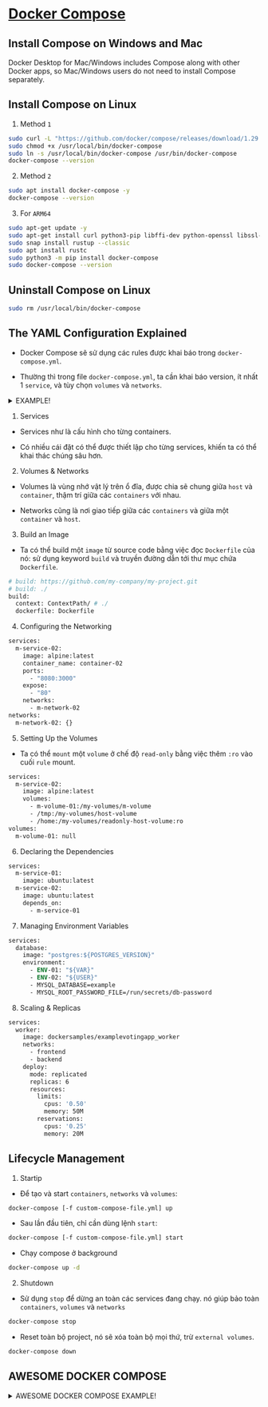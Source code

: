 
# [Docker Compose](https://github.com/docker/awesome-compose)

## Install Compose on Windows and Mac

Docker Desktop for Mac/Windows includes Compose along with other Docker apps, so Mac/Windows users do not need to install Compose separately.

## Install Compose on Linux

1. Method `1`

```bash
sudo curl -L "https://github.com/docker/compose/releases/download/1.29.2/docker-compose-$(uname -s)-$(uname -m)" -o /usr/local/bin/docker-compose
sudo chmod +x /usr/local/bin/docker-compose
sudo ln -s /usr/local/bin/docker-compose /usr/bin/docker-compose
docker-compose --version
```

2. Method `2`

```bash
sudo apt install docker-compose -y
docker-compose --version
```

3. For `ARM64`

```bash
sudo apt-get update -y
sudo apt-get install curl python3-pip libffi-dev python-openssl libssl-dev zlib1g-dev gcc g++ make -y
sudo snap install rustup --classic
sudo apt install rustc
sudo python3 -m pip install docker-compose
sudo docker-compose --version
```

## Uninstall Compose on Linux

```bash
sudo rm /usr/local/bin/docker-compose
```

## The YAML Configuration Explained

- Docker Compose sẽ sử dụng các rules được khai báo trong `docker-compose.yml`.

- Thường thì trong file `docker-compose.yml`, ta cần khai báo version, ít nhất 1 `service`, và tùy chọn `volumes` và `networks`.

<details>
  <summary>EXAMPLE!</summary>

```dockerfile
version: "3.7"

services:
  m-service-01:
    image: ubuntu:latest
    container_name: container-01
    healthcheck:
      test: ["CMD-SHELL", "curl --silent --fail localhost:9200/_cluster/health || exit 1"]
      interval: 10s
      retries: 10
      start_period: 10s
      timeout: 3s
    restart: "no"
    stdin_open: true
    ports:
      - "80:80"
    networks:
      - m-network-01

  m-service-02:
    image: alpine:latest
    container_name: container-02
    ports:
      - "8080:3000"
    volumes:
      - m-volume-01:/my-volumes/m-volume
      - /tmp:/my-volumes/host-volume
      - /home:/my-volumes/readonly-host-volume:ro
    networks:
      - m-network-02

  m-service-03:
    build:
      context: ContextPath/ # ./
      dockerfile: Dockerfile
    image: image-03
    container_name: container-03
    restart: unless-stopped
    depends_on:
      - m-service-04
    volumes:
      - m-volume-01:/my-volumes/database
    ports:
      - "8081:3000"
      - "81:80"
    deploy:
      resources:
        limits:
          memory: 1.5G

  m-service-04:
    build: https://github.com/my-company/my-project.git
    image: image-04
    container_name: container-04
    environment:
      ACCEPT_EULA: "Y"
      SA_PASSWORD: example_123
    restart: always
    depends_on:
      m-service-04:
        condition: service_healthy
    secrets:
      - db-password
    expose:
      - "80"
    networks:
      - m-network-02
      - m-network-01
    deploy:
      mode: replicated
      replicas: 6
      resources:
        limits:
          cpus: '0.50'
          memory: 50M
        reservations:
          cpus: '0.25'
          memory: 20M

  m-service-05:
    image: "postgres:${POSTGRES_VERSION}"
    container_name: flask-app
    restart: always
    ports:
      - '8000:8000'
    healthcheck:
      test: ["CMD-SHELL", "curl --silent --fail localhost:8000/flask-health-check || exit 1"]
      interval: 10s
      timeout: 10s
      retries: 3
    command: gunicorn -w 3 -t 60 -b 0.0.0.0:8000 app:app

  db:
    # We use a mariadb image which supports both amd64 & arm64 architecture
    image: mariadb:10.6.4-$(lsb_release -cs)"
    # If you really want to use MySQL, uncomment the following line
    # image: mysql:8.0.27
    command: '--default-authentication-plugin=mysql_native_password'
    restart: always
    healthcheck:
      test:
        [
          "CMD",
          "mysqladmin",
          "ping",
          "-h",
          "127.0.0.1",
          "--silent"
        ]
      interval: 3s
      retries: 5
      start_period: 30s
    secrets:
      - db-password
    volumes:
      - db-data:/var/lib/mysql
      - /var/run/docker.sock:/var/run/docker.sock
    environment:
      - ENV-01: "${VAR}"
      - ENV-02: "${USER}"
      - MYSQL_DATABASE=example
      - MYSQL_ROOT_PASSWORD_FILE=/run/secrets/db-password
    expose:
      - 3306
    proxy:
      build: proxy
      ports:
        - 81:80
      depends_on:
        - m-service-02
    labels:
      - "traefik.enable=true"
      - "traefik.http.routers.go.rule=Path(`/`)"
      - "traefik.http.services.go.loadbalancer.server.port=80"

volumes:
  m-volume-01: null
  m-volume-02: null
  db-data: null

networks:
  m-network-01: {}
  m-network-02: {}

secrets:
  db-password:
    file: db/password.txt
```
</details>

1. Services

- Services như là cấu hình cho từng containers.

- Có nhiều cái đặt có thể được thiết lập cho từng services, khiến ta có thể khai thác chúng sâu hơn.


2. Volumes & Networks

- Volumes là vùng nhớ vật lý trên ổ đĩa, được chia sẽ chung giữa `host` và `container`, thậm trí giữa các `containers` với nhau.

- Networks cũng là nơi giao tiếp giữa các `containers` và giữa một `container` và `host`.

3. Build an Image

- Ta có thể build một `image` từ source code bằng việc đọc `Dockerfile` của nó: sử dụng keyword `build` và truyền đường dẫn tới thư mục chứa `Dockerfile`.

```dockerfile
# build: https://github.com/my-company/my-project.git
# build: ./
build:
  context: ContextPath/ # ./
  dockerfile: Dockerfile
```

4. Configuring the Networking

```dockerfile
services:
  m-service-02:
    image: alpine:latest
    container_name: container-02
    ports:
      - "8080:3000"
    expose:
      - "80"
    networks:
      - m-network-02
networks:
  m-network-02: {}
```

5. Setting Up the Volumes

- Ta có thể `mount` một `volume` ở chế độ `read-only` bằng việc thêm `:ro` vào cuối `rule` mount.

```dockerfile
services:
  m-service-02:
    image: alpine:latest
    volumes:
      - m-volume-01:/my-volumes/m-volume
      - /tmp:/my-volumes/host-volume
      - /home:/my-volumes/readonly-host-volume:ro
volumes:
  m-volume-01: null
```

6. Declaring the Dependencies

```dockerfile
services:
  m-service-01:
    image: ubuntu:latest
  m-service-02:
    image: ubuntu:latest
    depends_on:
      - m-service-01
```

7. Managing Environment Variables

```dockerfile
services:
  database: 
    image: "postgres:${POSTGRES_VERSION}"
    environment:
      - ENV-01: "${VAR}"
      - ENV-02: "${USER}"
      - MYSQL_DATABASE=example
      - MYSQL_ROOT_PASSWORD_FILE=/run/secrets/db-password
```

8. Scaling & Replicas

```dockerfile
services:
  worker:
    image: dockersamples/examplevotingapp_worker
    networks:
      - frontend
      - backend
    deploy:
      mode: replicated
      replicas: 6
      resources:
        limits:
          cpus: '0.50'
          memory: 50M
        reservations:
          cpus: '0.25'
          memory: 20M
```

## Lifecycle Management

1. Startip

- Để tạo và start `containers`, `networks` và `volumes`:

```bash
docker-compose [-f custom-compose-file.yml] up
```

- Sau lần đầu tiên, chỉ cần dùng lệnh `start`:

```bash
docker-compose [-f custom-compose-file.yml] start
```

- Chạy compose ở background

```bash
docker-compose up -d
```

2. Shutdown

- Sử dụng `stop` để dừng an toàn các services đang chạy. nó giúp bảo toàn `containers`, `volumes` và `networks`

```bash
docker-compose stop
```

- Reset toàn bộ project, nó sẽ xóa toàn bộ mọi thứ, trừ `external volumes`.

```bash
docker-compose down
```

## AWESOME DOCKER COMPOSE
<details>
  <summary>AWESOME DOCKER COMPOSE EXAMPLE!</summary>

- `angular`

```dockerfile
services:
  web:
    build: angular
    ports:
      - 4200:4200
    volumes:
      - ./angular:/project
      - /project/node_modules
```

- `apache-php`

```dockerfile
services:
  web:
    build: app
    ports:
      - '80:80'
    volumes:
      - ./app:/var/www/html/
```

- `aspnet-mssql`

```dockerfile
services:
  web:
    build: app/aspnetapp
    ports:
      - 80:80
  db:
    environment:
      ACCEPT_EULA: "Y"
      SA_PASSWORD: example_123
    # mssql server image isn't available for arm64 architecture, so we use azure-sql instead
    image: mcr.microsoft.com/azure-sql-edge:1.0.4
    # If you really want to use MS SQL Server, uncomment the following line
    # image: mcr.microsoft.com/mssql/server
    restart: always
    healthcheck:
        test: ["CMD-SHELL", "/opt/mssql-tools/bin/sqlcmd -S localhost -U sa -P example_123 -Q 'SELECT 1' || exit 1"]
        interval: 10s
        retries: 10
        start_period: 10s
        timeout: 3s
 
```

- `django`

```dockerfile
services:
  web:
    build: app
    ports:
      - '8000:8000'
```

- `elasticsearch-logstash-kibana`

```dockerfile
services:
  elasticsearch:
    image: elasticsearch:7.14.2
    container_name: es
    environment:
      discovery.type: single-node
      ES_JAVA_OPTS: "-Xms512m -Xmx512m"
    ports:
      - "9200:9200"
      - "9300:9300"
    healthcheck:
      test: ["CMD-SHELL", "curl --silent --fail localhost:9200/_cluster/health || exit 1"]
      interval: 10s
      timeout: 10s
      retries: 3
    networks:
      - elastic
  logstash:
    image: logstash:7.14.2
    container_name: log
    environment:
      discovery.seed_hosts: logstash
      LS_JAVA_OPTS: "-Xms512m -Xmx512m"
    volumes:
      - ./logstash/pipeline/logstash-nginx.config:/usr/share/logstash/pipeline/logstash-nginx.config
      - ./logstash/nginx.log:/home/nginx.log
    ports:
      - "5000:5000/tcp"
      - "5000:5000/udp"
      - "5044:5044"
      - "9600:9600"
    depends_on:
      - elasticsearch
    networks:
      - elastic
    command: logstash -f /usr/share/logstash/pipeline/logstash-nginx.config
  kibana:
    image: kibana:7.14.2
    container_name: kib
    ports:
      - "5601:5601"
    depends_on:
      - elasticsearch
    networks:
      - elastic
networks:
  elastic:
    driver: bridge
```

- `fastapi`

```dockerfile
services:
  api:
    build: .
    container_name: fastapi-application
    environment:
      PORT: 8000
    ports:
      - '8000:8000'
    restart: "no"
```

- `flask`

```dockerfile
services:
  web:
    build: app
    ports:
      - '5000:5000'
```

- `gitea-postgres`

```dockerfile
services:
  gitea:
    image: gitea/gitea:latest
    environment:
      - DB_TYPE=postgres
      - DB_HOST=db:5432
      - DB_NAME=gitea
      - DB_USER=gitea
      - DB_PASSWD=gitea
    restart: always
    volumes:
      - git_data:/data
    ports:
      - 3000:3000
  db:
    image: postgres:alpine
    environment:
      - POSTGRES_USER=gitea
      - POSTGRES_PASSWORD=gitea
      - POSTGRES_DB=gitea
    restart: always
    volumes:
      - db_data:/var/lib/postgresql/data
    expose:
      - 5432
volumes:
  db_data:
  git_data:
```

- `minecraft`

```dockerfile
services:
 minecraft:
   image: itzg/minecraft-server
   ports:
     - "25565:25565"
   environment:
     EULA: "TRUE"
   deploy:
     resources:
       limits:
         memory: 1.5G
   volumes:
     - "~/minecraft_data:/data"
```

- `nextcloud-postgres`

```dockerfile
services:
  nc:
    image: nextcloud:apache
    environment:
      - POSTGRES_HOST=db
      - POSTGRES_PASSWORD=nextcloud
      - POSTGRES_DB=nextcloud
      - POSTGRES_USER=nextcloud
    ports:
      - 80:80
    restart: always
    volumes:
      - nc_data:/var/www/html
  db:
    image: postgres:alpine
    environment:
      - POSTGRES_PASSWORD=nextcloud
      - POSTGRES_DB=nextcloud
      - POSTGRES_USER=nextcloud
    restart: always
    volumes:
      - db_data:/var/lib/postgresql/data
    expose:
      - 5432
volumes:
  db_data:
  nc_data:
```

- `nextcloud-redis-mariadb`

```dockerfile
services:
  nc:
    image: nextcloud:apache
    restart: always
    ports:
      - 80:80
    volumes:
      - nc_data:/var/www/html
    networks:
      - redisnet
      - dbnet
    environment:
      - REDIS_HOST=redis
      - MYSQL_HOST=db
      - MYSQL_DATABASE=nextcloud
      - MYSQL_USER=nextcloud
      - MYSQL_PASSWORD=nextcloud
  redis:
    image: redis:alpine
    restart: always
    networks:
      - redisnet
    expose:
      - 6379
  db:
    image: mariadb:10.5
    command: --transaction-isolation=READ-COMMITTED --binlog-format=ROW
    restart: always
    volumes:
      - db_data:/var/lib/mysql
    networks:
      - dbnet
    environment:
      - MYSQL_DATABASE=nextcloud
      - MYSQL_USER=nextcloud
      - MYSQL_ROOT_PASSWORD=nextcloud
      - MYSQL_PASSWORD=nextcloud
    expose:
      - 3306
volumes:
  db_data:
  nc_data:
networks:
  dbnet:
  redisnet:
```

- `nginx-aspnet-mysql`

```dockerfile
services:
  backend:
    build: backend
    restart: always
    secrets:
      - db-password
    depends_on:
      - db
    environment:
      - ASPNETCORE_URLS=http://+:8000
    # depends_on:
    #   db:
    #     condition: service_healthy
  db:
    # We use a mariadb image which supports both amd64 & arm64 architecture
    image: mariadb:10.6.4-focal
    # If you really want to use MySQL, uncomment the following line
    # image: mysql:8.0.27
    command: '--default-authentication-plugin=mysql_native_password'
    restart: always
    healthcheck:
      test: ["CMD", "mysqladmin", "ping", "-h", "127.0.0.1", "--silent"]
      interval: 3s
      retries: 5
      start_period: 30s
    secrets:
      - db-password
    volumes:
      - db-data:/var/lib/mysql
    environment:
      - MYSQL_DATABASE=example
      - MYSQL_ROOT_PASSWORD_FILE=/run/secrets/db-password
  proxy:
    build: proxy
    ports:
      - 80:80
    depends_on:
      - backend
volumes:
  db-data:
secrets:
  db-password:
    file: db/password.txt```

- `nginx-flask-mongo`

```dockerfile
services:
  web:
    image: nginx
    volumes:
      - ./nginx/nginx.conf:/tmp/nginx.conf
    environment:
      - FLASK_SERVER_ADDR=backend:9091
    command: /bin/bash -c "envsubst < /tmp/nginx.conf > /etc/nginx/conf.d/default.conf && nginx -g 'daemon off;'"
    ports:
      - 80:80
    depends_on:
      - backend
  backend:
    build: flask
    environment:
      - FLASK_SERVER_PORT=9091
    volumes:
      - ./flask:/src
    depends_on:
      -  mongo
  mongo:
    image: mongo
```

- `nginx-flask-mysql`

```dockerfile
services:
  db:
    # We use a mariadb image which supports both amd64 & arm64 architecture
    image: mariadb:10.6.4-focal
    # If you really want to use MySQL, uncomment the following line
    # image: mysql:8.0.27
    command: '--default-authentication-plugin=mysql_native_password'
    restart: always
    healthcheck:
      test: ["CMD", "mysqladmin", "ping", "-h", "127.0.0.1", "--silent"]
      interval: 3s
      retries: 5
      start_period: 30s
    secrets:
      - db-password
    volumes:
      - db-data:/var/lib/mysql
    networks:
      - backnet
    environment:
      - MYSQL_DATABASE=example
      - MYSQL_ROOT_PASSWORD_FILE=/run/secrets/db-password
    expose:
      - 3306
      - 33060
  backend:
    build: backend
    restart: always
    secrets:
      - db-password
    ports:
      - 5000:5000
    networks:
      - backnet
      - frontnet
    depends_on:
      db:
        condition: service_healthy
  proxy:
    build: proxy
    restart: always
    ports:
      - 80:80
    depends_on:
      - backend
    networks:
      - frontnet
volumes:
  db-data:
secrets:
  db-password:
    file: db/password.txt
networks:
  backnet:
  frontnet:
```

- `nginx-golang`

```dockerfile
services:
  frontend:
    build: frontend
    ports:
      - 80:80
    depends_on:
      - backend
  backend:
    build: backend
```

- `nginx-golang-mysql`

```dockerfile
services:
  backend:
    build: backend
    secrets:
      - db-password
    depends_on:
      db:
        condition: service_healthy
  db:
    # We use a mariadb image which supports both amd64 & arm64 architecture
    image: mariadb:10.6.4-focal
    # If you really want to use MySQL, uncomment the following line
    # image: mysql:8.0.27
    command: '--default-authentication-plugin=mysql_native_password'
    restart: always
    healthcheck:
      test: ["CMD", "mysqladmin", "ping", "-h", "127.0.0.1", "--silent"]
      interval: 3s
      retries: 5
      start_period: 30s
    secrets:
      - db-password
    volumes:
      - db-data:/var/lib/mysql
    environment:
      - MYSQL_DATABASE=example
      - MYSQL_ROOT_PASSWORD_FILE=/run/secrets/db-password
    expose:
      - 3306
  proxy:
    build: proxy
    ports:
      - 80:80
    depends_on:
      - backend
volumes:
  db-data:
secrets:
  db-password:
    file: db/password.txt
```

- `nginx-golang-postgres`

```dockerfile
services:
  backend:
    build: backend
    secrets:
      - db-password
    depends_on:
      - db
  db:
    image: postgres
    restart: always
    secrets:
      - db-password
    volumes:
      - db-data:/var/lib/postgresql/data
    environment:
      - POSTGRES_DB=example
      - POSTGRES_PASSWORD_FILE=/run/secrets/db-password
    expose:
      - 5432

  proxy:
    build: proxy
    ports:
      - 80:80
    depends_on:
      - backend
volumes:
  db-data:
secrets:
  db-password:
    file: db/password.txt
```

- `nginx-wsgi-flask`

```dockerfile
services:
  nginx-proxy:
    build: nginx
    restart: always
    volumes:
      - ./nginx/default.conf:/tmp/default.conf
    environment:
      - FLASK_SERVER_ADDR=flask-app:8000
    ports:
      - "80:80"
    depends_on:
      - flask-app
    healthcheck:
      test: ["CMD-SHELL", "curl --silent --fail localhost:80/health-check || exit 1"]
      interval: 10s
      timeout: 10s
      retries: 3
    command: /app/start.sh
  flask-app:
    build: flask
    restart: always
    ports:
      - '8000:8000'
    healthcheck:
      test: ["CMD-SHELL", "curl --silent --fail localhost:8000/flask-health-check || exit 1"]
      interval: 10s
      timeout: 10s
      retries: 3
    command: gunicorn -w 3 -t 60 -b 0.0.0.0:8000 app:app
```

- `prometheus-grafana`

```dockerfile
services:
  prometheus:
    image: prom/prometheus
    container_name: prometheus
    command:
      - '--config.file=/etc/prometheus/prometheus.yml'
    ports:
      - 9090:9090
    restart: unless-stopped
    volumes:
      - ./prometheus:/etc/prometheus
      - prom_data:/prometheus
  grafana:
    image: grafana/grafana
    container_name: grafana
    ports:
      - 3000:3000
    restart: unless-stopped
    environment:
      - GF_SECURITY_ADMIN_USER=admin
      - GF_SECURITY_ADMIN_PASSWORD=grafana
    volumes:
      - ./grafana:/etc/grafana/provisioning/datasources
volumes:
  prom_data:
```

- `react-express-mongodb`

```dockerfile
services:
  frontend:
    build: frontend
    ports:
      - 3000:3000
    stdin_open: true
    volumes:
      - ./frontend:/usr/src/app
      - /usr/src/app/node_modules
    container_name: frontend
    restart: always
    networks:
      - react-express
    depends_on:
      - backend
  backend:
    container_name: backend
    restart: always
    build: backend
    volumes:
      - ./backend:/usr/src/app
      - /usr/src/app/node_modules
    depends_on:
      - mongo
    networks:
      - express-mongo
      - react-express
    expose:
      - 3000
  mongo:
    container_name: mongo
    restart: always
    image: mongo:4.2.0
    volumes:
      - ./data:/data/db
    networks:
      - express-mongo
    expose:
      - 27017
networks:
  react-express:
  express-mongo:
```

- `react-express-mysql`

```dockerfile
services:
  backend:
    build:
      args:
      - NODE_ENV=development
      context: backend
    command: npm run start-watch
    environment:
      - DATABASE_DB=example
      - DATABASE_USER=root
      - DATABASE_PASSWORD=/run/secrets/db-password
      - DATABASE_HOST=db
      - NODE_ENV=development
    ports:
      - 80:80
      - 9229:9229
      - 9230:9230
    secrets:
      - db-password
    volumes:
      - ./backend/src:/code/src:ro
      - ./backend/package.json:/code/package.json
      - ./backend/package-lock.json:/code/package-lock.json
      - back-notused:/opt/app/node_modules
    networks:
      - public
      - private
    depends_on:
      - db
  db:
    # We use a mariadb image which supports both amd64 & arm64 architecture
    image: mariadb:10.6.4-focal
    # If you really want to use MySQL, uncomment the following line
    # image: mysql:8.0.27
    command: '--default-authentication-plugin=mysql_native_password'
    restart: always
    secrets:
      - db-password
    volumes:
      - db-data:/var/lib/mysql
    networks:
      - private
    environment:
      - MYSQL_DATABASE=example
      - MYSQL_ROOT_PASSWORD_FILE=/run/secrets/db-password
  frontend:
    build:
      context: frontend
      target: development
    ports:
      - 3000:3000
    volumes:
      - ./frontend/src:/code/src
      - /code/node_modules
    networks:
      - public
    depends_on:
      - backend
networks:
  public:
  private:
volumes:
  back-notused:
  db-data:
secrets:
  db-password:
    file: db/password.txt
```

- `react-java-mysql`

```dockerfile
services:
  backend:
    build: backend
    restart: always
    secrets:
      - db-password
    environment:
      MYSQL_HOST: db
    networks:
      - react-spring
      - spring-mysql
    depends_on:
      db:
        condition: service_healthy
  db:
    # We use a mariadb image which supports both amd64 & arm64 architecture
    image: mariadb:10.6.4-focal
    # If you really want to use MySQL, uncomment the following line
    # image: mysql:8.0.19
    environment:
      - MYSQL_DATABASE=example
      - MYSQL_ROOT_PASSWORD_FILE=/run/secrets/db-password
    restart: always
    healthcheck:
      test: ["CMD", "mysqladmin", "ping", "-h", "127.0.0.1", "--silent"]
      interval: 3s
      retries: 5
      start_period: 30s
    secrets:
      - db-password
    volumes:
      - db-data:/var/lib/mysql
    networks:
      - spring-mysql
  frontend:
    build:
      context: frontend
      target: development
    ports:
      - 3000:3000
    volumes:
      - ./frontend/src:/code/src
      - /project/node_modules
    networks:
      - react-spring
    depends_on:
      - backend
    expose:
      - 3306
      - 33060
volumes:
  db-data: {}
secrets:
  db-password:
    file: db/password.txt
networks:
  react-spring: {}
  spring-mysql: {}
```

- `react-nginx`

```dockerfile
version: "3.7"
services:
  frontend:
    build:
      context: .
    container_name: frontend
    ports:
      - "80:80"
```

- `react-rust-postgres`

```dockerfile
services:
  frontend:
    build:
      context: frontend
      target: development
    networks:
      - client-side
    ports:
      - 3000:3000
    volumes:
      - ./frontend/src:/code/src:ro
  backend:
    build:
      context: backend
      target: development
    environment:
      - ADDRESS=0.0.0.0:8000
      - RUST_LOG=debug
      - PG_DBNAME=postgres
      - PG_HOST=db
      - PG_USER=postgres
      - PG_PASSWORD=mysecretpassword
    networks:
      - client-side
      - server-side
    volumes:
      - ./backend/src:/code/src
      - backend-cache:/code/target
    depends_on:
      - db
  db:
    image: postgres:12-alpine
    restart: always
    environment:
      - POSTGRES_PASSWORD=mysecretpassword
    networks:
      - server-side
    ports:
      - 5432:5432
    volumes:
      - db-data:/var/lib/postgresql/data
networks:
  client-side: {}
  server-side: {}
volumes:
  backend-cache: {}
  db-data: {}
```

- `sparkjava`

```dockerfile
services:
  sparkjava:
    build: sparkjava
    ports:
      - 8080:8080
```

- `sparkjava-mysql`

```dockerfile
services:
  backend:
    build: backend
    ports:
      - 8080:8080
    secrets:
      - db-password
  db:
    # We use a mariadb image which supports both amd64 & arm64 architecture
    image: mariadb:10.6.4-focal
    # If you really want to use MySQL, uncomment the following line
    # image: mysql:8.0.27
    restart: always
    secrets:
      - db-password
    volumes:
      - db-data:/var/lib/mysql
    environment:
      - MYSQL_DATABASE=example
      - MYSQL_ROOT_PASSWORD_FILE=/run/secrets/db-password
    expose:
      - 3306
      - 33060
volumes:
  db-data:
secrets:
  db-password:
    file: db/password.txt
```

- `spring-postgres`

```dockerfile
services:
  backend:
    build: backend
    ports:
      - 8080:8080
    environment:
      - POSTGRES_DB=example
    networks:
      - spring-postgres
  db:
    image: postgres
    restart: always
    secrets:
      - db-password
    volumes:
      - db-data:/var/lib/postgresql/data
    networks:
      - spring-postgres
    environment:
      - POSTGRES_DB=example
      - POSTGRES_PASSWORD_FILE=/run/secrets/db-password
    expose:
      - 5432
volumes:
  db-data:
secrets:
  db-password:
    file: db/password.txt
networks:
  spring-postgres:
```

- `traefik-golang`

```dockerfile
services:
  frontend:
    image: traefik:2.2
    command: --providers.docker --entrypoints.web.address=:80 --providers.docker.exposedbydefault=false
    ports:
      # The HTTP port
      - "80:80"
    volumes:
      # So that Traefik can listen to the Docker events
      - /var/run/docker.sock:/var/run/docker.sock
    depends_on:
      - backend
  backend:
    build: backend
    labels:
      - "traefik.enable=true"
      - "traefik.http.routers.go.rule=Path(`/`)"
      - "traefik.http.services.go.loadbalancer.server.port=80"
```

- `vuejs`

```dockerfile
services:
  web:
    build: vuejs
    ports:
      - 8080:8080
    volumes:
      - ./vuejs:/project
      - /project/node_modules
```

- `wordpress-mysql`

```dockerfile
services:
  db:
    # We use a mariadb image which supports both amd64 & arm64 architecture
    image: mariadb:10.6.4-focal
    # If you really want to use MySQL, uncomment the following line
    # image: mysql:8.0.27
    command: '--default-authentication-plugin=mysql_native_password'
    volumes:
      - db_data:/var/lib/mysql
    restart: always
    environment:
      - MYSQL_ROOT_PASSWORD=somewordpress
      - MYSQL_DATABASE=wordpress
      - MYSQL_USER=wordpress
      - MYSQL_PASSWORD=wordpress
    expose:
      - 3306
      - 33060
  wordpress:
    image: wordpress:latest
    ports:
      - 80:80
    restart: always
    environment:
      - WORDPRESS_DB_HOST=db
      - WORDPRESS_DB_USER=wordpress
      - WORDPRESS_DB_PASSWORD=wordpress
      - WORDPRESS_DB_NAME=wordpress
volumes:
  db_data:
```
</details>
 
